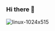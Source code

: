 ### Hi there 👋
![linux-1024x515](https://github.com/skrahil/skrahil/assets/86748454/4c9c1269-7a43-4d2f-89c9-d1c4700539f1)
<!--
**skrahil/skrahil** is a ✨ _special_ ✨ repository because its `README.md` (this file) appears on your GitHub profile.

Here are some ideas to get you started:

- 🔭 I’m currently working on ...
- 🌱 I’m currently learning ...
- 👯 I’m looking to collaborate on ...
- 🤔 I’m looking for help with ...
- 💬 Ask me about ...
- 📫 How to reach me: ...
- 😄 Pronouns: ...
- ⚡ Fun fact: ...
-->
